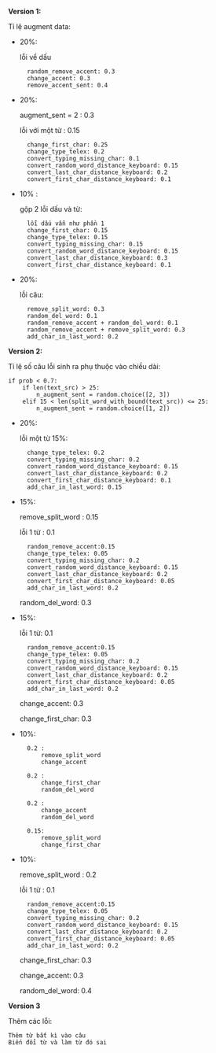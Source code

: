 **Version 1:**

Tỉ lệ augment data:
+ 20%: 
    
    lỗi về dấu
    
        random_remove_accent: 0.3
        change_accent: 0.3
        remove_accent_sent: 0.4
    
+ 20%:
    
    augment_sent = 2 : 0.3
    
    lỗi với một từ : 0.15 
    
        change_first_char: 0.25
        change_type_telex: 0.2
        convert_typing_missing_char: 0.1
        convert_random_word_distance_keyboard: 0.15
        convert_last_char_distance_keyboard: 0.2
        convert_first_char_distance_keyboard: 0.1
        
+ 10% :

    gộp 2 lỗi dấu và từ:
        
        lỗi dấu vẫn như phần 1
        change_first_char: 0.15
        change_type_telex: 0.15
        convert_typing_missing_char: 0.15
        convert_random_word_distance_keyboard: 0.15
        convert_last_char_distance_keyboard: 0.3
        convert_first_char_distance_keyboard: 0.1
        
+ 20%:

    lỗi câu:
    
        remove_split_word: 0.3
        random_del_word: 0.1
        random_remove_accent + random_del_word: 0.1
        random_remove_accent + remove_split_word: 0.3
        add_char_in_last_word: 0.2
        

**Version 2:**

Tỉ lệ số câu lỗi sinh ra phụ thuộc vào chiều dài:

    if prob < 0.7:
        if len(text_src) > 25:
            n_augment_sent = random.choice([2, 3])
        elif 15 < len(split_word_with_bound(text_src)) <= 25:
            n_augment_sent = random.choice([1, 2])


+ 20%:

    lỗi một từ 15%:
        
        change_type_telex: 0.2
        convert_typing_missing_char: 0.2
        convert_random_word_distance_keyboard: 0.15
        convert_last_char_distance_keyboard: 0.2
        convert_first_char_distance_keyboard: 0.1
        add_char_in_last_word: 0.15
        
+ 15%:

    remove_split_word : 0.15 
    
    lỗi 1 từ : 0.1
    
        random_remove_accent:0.15
        change_type_telex: 0.05
        convert_typing_missing_char: 0.2
        convert_random_word_distance_keyboard: 0.15
        convert_last_char_distance_keyboard: 0.2
        convert_first_char_distance_keyboard: 0.05
        add_char_in_last_word: 0.2
    
     random_del_word: 0.3 
     
+ 15%: 
    
    lỗi 1 từ: 0.1
    
        random_remove_accent:0.15
        change_type_telex: 0.05
        convert_typing_missing_char: 0.2
        convert_random_word_distance_keyboard: 0.15
        convert_last_char_distance_keyboard: 0.2
        convert_first_char_distance_keyboard: 0.05
        add_char_in_last_word: 0.2
        
    change_accent: 0.3
    
    change_first_char: 0.3
    
+ 10%:

        0.2 :
            remove_split_word
            change_accent

        0.2 :
            change_first_char
            random_del_word

        0.2 :
            change_accent
            random_del_word

        0.15:
            remove_split_word
            change_first_char
             
+ 10%:

    remove_split_word : 0.2
    
    lỗi 1 từ : 0.1
    
        random_remove_accent:0.15
        change_type_telex: 0.05
        convert_typing_missing_char: 0.2
        convert_random_word_distance_keyboard: 0.15
        convert_last_char_distance_keyboard: 0.2
        convert_first_char_distance_keyboard: 0.05
        add_char_in_last_word: 0.2
    
     change_first_char: 0.3
     
     change_accent: 0.3
     
     random_del_word: 0.4
     


**Version 3**

Thêm các lỗi:

    Thêm từ bất kì vào câu
    Biến đổi từ và làm từ đó sai
    
 
     
    



        
        

    
        
        
        
        
      
     
